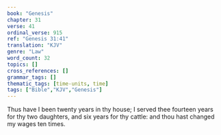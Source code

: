 ```yaml
---
book: "Genesis"
chapter: 31
verse: 41
ordinal_verse: 915
ref: "Genesis 31:41"
translation: "KJV"
genre: "Law"
word_count: 32
topics: []
cross_references: []
grammar_tags: []
thematic_tags: [time-units, time]
tags: ["Bible","KJV","Genesis"]
---
```

Thus have I been twenty years in thy house; I served thee fourteen years for thy two daughters, and six years for thy cattle: and thou hast changed my wages ten times.
